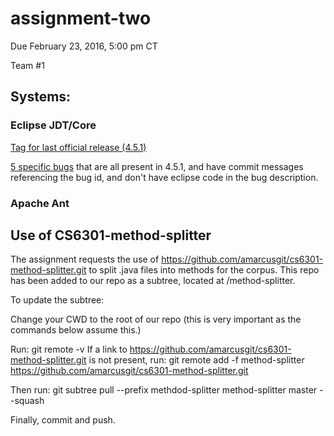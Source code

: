 # assignment-two

Due February 23, 2016, 5:00 pm CT

Team #1

## Systems:

### Eclipse JDT/Core

[Tag for last official release (4.5.1)](http://git.eclipse.org/c/jdt/eclipse.jdt.core.git/tag/?h=M20150904-0015)

[5 specific bugs](https://bugs.eclipse.org/bugs/buglist.cgi?bug_id=470506%2C470986%2C469753%2C471090%2C465566%20&bug_id_type=anyexact&columnlist=product%2Ccomponent%2Cassigned_to%2Cbug_status%2Cresolution%2Cshort_desc%2Cchangeddate&query_format=advanced)
that are all present in 4.5.1, and have commit messages referencing the bug id, and don't have eclipse code in the bug description.


### Apache Ant


## Use of CS6301-method-splitter

The assignment requests the use of https://github.com/amarcusgit/cs6301-method-splitter.git to split .java files into methods for the corpus.
This repo has been added to our repo as a subtree, located at /method-splitter.

To update the subtree:

Change your CWD to the root of our repo (this is very important as the commands below assume this.)

Run:
    git remote -v 
If a link to  https://github.com/amarcusgit/cs6301-method-splitter.git 
is not present, run:
    git remote add -f method-splitter  https://github.com/amarcusgit/cs6301-method-splitter.git

Then run:
    git subtree pull --prefix methdod-splitter method-splitter master --squash
	
Finally, commit and push.